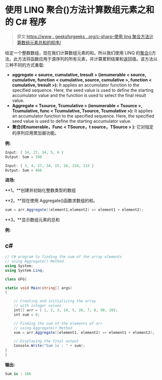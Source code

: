 # 使用 LINQ 聚合()方法计算数组元素之和的 C# 程序

> 原文:[https://www . geeksforgeeks . org/c-sharp-使用 linq 聚合方法计算数组元素总和的程序/](https://www.geeksforgeeks.org/c-sharp-program-to-calculate-the-sum-of-array-elements-using-the-linq-aggregate-method/)

给定一个整数数组，现在我们计算数组元素的和。所以我们使用 LINQ 的[聚合()](https://www.geeksforgeeks.org/linq-how-to-find-aggregate-of-the-given-sequence/)方法。此方法将函数应用于源序列的所有元素，并计算累积结果和返回值。该方法以三种不同的方式重载:

*   **aggregate < source, cumulative, tresult > (ienumerable < source, cumulative, function < cumulative, source, cumulative >, function < cumulative, tresult >):** It applies an accumulator function to the specified sequence. Here, the seed value is used to define the starting accumulator value and the function is used to select the final result value.
*   **Aggregate < Tsource, Tcumulative > (ienumerable < Tsource >, Tcumulative, func < Tcumulative, Tsource, Tcumulative >):** It applies an accumulator function to the specified sequence. Here, the specified seed value is used to define the starting accumulator value.
*   **聚合<TSource>(IEnumerable<t source>，Func < TSource，t source，TSource > ):** 它对指定的序列应用累加器功能。

**例:**

```cs
Input: { 34, 27, 34, 5, 6 }
Output: Sum = 106

Input: { 3, 4, 27, 34, 15, 26, 234, 123 }
Output: Sum = 466
```

**进场:**

**1。**创建并初始化整数类型的数组

**2。**现在使用 Aggregate()函数求数组的和。

```cs
sum = arr.Aggregate((element1,element2) => element1 + element2);
```

**3。**显示数组元素的总和

**例:**

## c#

```cs
// C# program to finding the sum of the array elements
// using Aggregate() Method
using System;
using System.Linq;

class GFG{

static void Main(string[] args)
{

    // Creating and initializing the array
    // with integer values
    int[] arr = { 1, 2, 3, 14, 5, 26, 7, 8, 90, 10};
    int sum = 0;

    // Finding the sum of the elements of arr
    // using Aggregate() Method
    sum = arr.Aggregate((element1, element2) => element1 + element2);

    // Displaying the final output
    Console.Write("Sum is : " + sum);
}
}
```

**输出:**

```cs
Sum is : 166
```